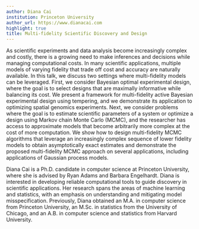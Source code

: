 ```yaml
---
author: Diana Cai
institution: Princeton University
author_url: https://www.dianacai.com
highlight: true
title: Multi-fidelity Scientific Discovery and Design
---
```


As scientific experiments and data analysis become increasingly complex and costly, there is a growing need to make inferences and decisions while managing computational costs. In many scientific applications, multiple models of varying fidelity that trade off cost and accuracy are naturally available. In this talk, we discuss two settings where multi-fidelity models can be leveraged. First, we consider Bayesian optimal experimental design, where the goal is to select designs that are maximally informative while balancing its cost. We present a framework for multi-fidelity active Bayesian experimental design using tempering, and we demonstrate its application to optimizing spatial genomics experiments. Next, we consider problems where the goal is to estimate scientific parameters of a system or optimize a design using Markov chain Monte Carlo (MCMC), and the researcher has access to approximate models that become arbitrarily more complex at the cost of more computation. We show how to design multi-fidelity MCMC algorithms that leverage an increasingly complex sequence of lower fidelity models to obtain asymptotically exact estimates and demonstrate the proposed multi-fidelity MCMC approach on several applications, including applications of Gaussian process models.

Diana Cai is a Ph.D. candidate in computer science at Princeton University, where she is advised by Ryan Adams and Barbara Engelhardt. Diana is interested in developing reliable computational tools to guide discovery in scientific applications. Her research spans the areas of machine learning and statistics, with an emphasis on understanding and mitigating model misspecification. Previously, Diana obtained an M.A. in computer science from Princeton University, an M.Sc. in statistics from the University of Chicago, and an A.B. in computer science and statistics from Harvard University. 